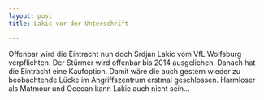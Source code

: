 ```yaml
---
layout: post
title: Lakic vor der Unterschrift

---
```


Offenbar wird die Eintracht nun doch Srdjan Lakic vom VfL Wolfsburg verpflichten. Der Stürmer wird offenbar bis 2014 ausgeliehen. Danach hat die Eintracht eine Kaufoption. Damit wäre die auch gestern wieder zu beobachtende Lücke im Angriffszentrum erstmal geschlossen. Harmloser als Matmour und Occean kann Lakic auch nicht sein...


